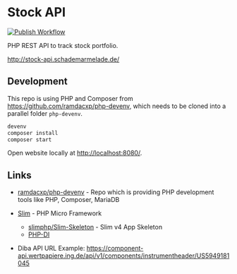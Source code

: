 # Stock API

[![Publish Workflow](https://github.com/ramdacxp/stock-api/actions/workflows/publish.yml/badge.svg)](https://github.com/ramdacxp/stock-api/actions/workflows/publish.yml)

PHP REST API to track stock portfolio.

<http://stock-api.schademarmelade.de/>

## Development

This repo is using PHP and Composer from <https://github.com/ramdacxp/php-devenv>, which needs to be cloned into a parallel folder `php-devenv`.

```cmd
devenv
composer install
composer start
```

Open website locally at <http://localhost:8080/>.

## Links

* [ramdacxp/php-devenv](https://github.com/ramdacxp/php-devenv) - Repo which is providing PHP development tools like PHP, Composer, MariaDB

* [Slim](https://www.slimframework.com/) - PHP Micro Framework
  * [slimphp/Slim-Skeleton](https://github.com/slimphp/Slim-Skeleton) - Slim v4 App Skeleton
  * [PHP-DI](https://php-di.org/doc/frameworks/slim.html)

* Diba API URL Example:
  <https://component-api.wertpapiere.ing.de/api/v1/components/instrumentheader/US5949181045>
  